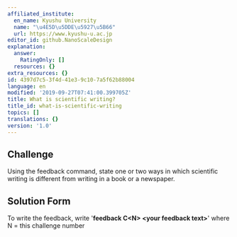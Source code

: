```yaml
---
affiliated_institute:
  en_name: Kyushu University
  name: "\u4E5D\u5DDE\u5927\u5B66"
  url: https://www.kyushu-u.ac.jp
editor_id: github.NanoScaleDesign
explanation:
  answer:
    RatingOnly: []
  resources: {}
extra_resources: {}
id: 4397d7c5-3f4d-41e3-9c10-7a5f62b88004
language: en
modified: '2019-09-27T07:41:00.399705Z'
title: What is scientific writing?
title_id: what-is-scientific-writing
topics: []
translations: {}
version: '1.0'
---
```


## Challenge
Using the feedback command, state one or two ways in which scientific writing is different from writing in a book or a newspaper.


## Solution Form
To write the feedback, write '**feedback C<N\> <your feedback text\>**'
where N = this challenge number



